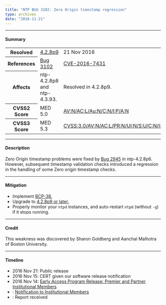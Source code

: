 ```yaml
---
title: "NTP BUG 3102: Zero Origin timestamp regression"
type: archives
date: "2016-11-21"
---
```


* * *

#### Summary

<table>
  <tbody>
	<tr>
		<th><b>Resolved</b></th>
		<td><a href="/support/securitynotice/4_2_8p9-release-announcement/">4.2.8p9</a></td>
		<td>21 Nov 2016</td>
	</tr>
	<tr>
		<th><b>References</b></th>
		<td><a href="https://bugs.ntp.org/show_bug.cgi?id=3102">Bug 3102</a></td>
		<td><a href="https://nvd.nist.gov/vuln/detail/CVE-2016-7431">CVE-2016-7431</a></td>
	</tr>
	<tr>
		<th><b>Affects</b></th>
		<td>ntp-4.2.8p8 and ntp-4.3.93.</td>
		<td>Resolved in 4.2.8p9.</td>
	</tr>
	<tr>
		<th><b>CVSS2 Score</b></th>
		<td>MED 5.0</td>
		<td><a href="https://nvd.nist.gov/vuln-metrics/cvss/v2-calculator?calculator&version=2&vector=(AV:N/AC:L/Au:N/C:N/I:P/A:N)">AV:N/AC:L/Au:N/C:N/I:P/A:N</a></td>
	</tr>
	<tr>
		<th><b>CVSS3 Score<b></th>
		<td>MED 5.3</td>
		<td><a href="https://www.first.org/cvss/calculator/3.0#CVSS:3.0/AV:N/AC:L/PR:N/UI:N/S:U/C:N/I:L/A:N">CVSS:3.0/AV:N/AC:L/PR:N/UI:N/S:U/C:N/I:L/A:N</a></td>
	</tr>	
  </tbody>	
</table>

* * *
    
#### Description 

Zero Origin timestamp problems were fixed by [Bug 2945](https://bugs.ntp.org/show_bug.cgi?id=2945) in ntp-4.2.8p6. However, subsequent timestamp validation checks introduced a regression in the handling of some Zero origin timestamp checks.

* * *
    
#### Mitigation

* Implement [BCP-38.](http://www.bcp38.info/index.php/Main_Page) 
* Upgrade to [4.2.8p9 or later.](/downloads/)
* Properly monitor your `ntpd` instances, and auto-restart `ntpd` (without `-g`) if it stops running. 

* * *

#### Credit

This weakness was discovered by Sharon Goldberg and Aanchal Malhotra of Boston University.

* * *

#### Timeline

* 2016 Nov 21: Public release
* 2016 Nov 15: CERT given our software release notification 
* 2016 Nov 14: [Early Access Program Release: Premier and Partner Institutional Members](https://www.nwtime.org/membership/benefits/)
* : [Notification to Institutional Members](https://www.nwtime.org/membership/benefits/)
* : Report received